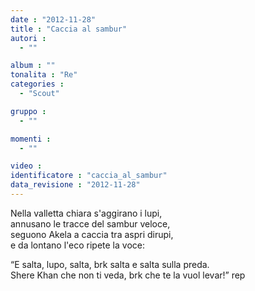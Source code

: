```yaml
---
date : "2012-11-28"
title : "Caccia al sambur"
autori : 
  - ""

album : ""
tonalita : "Re"
categories : 
  - "Scout"

gruppo : 
  - ""

momenti : 
  - ""

video : 
identificatore : "caccia_al_sambur"
data_revisione : "2012-11-28"
---
```

  
  
Nella valletta chiara s'aggirano i lupi,   
annusano le tracce del sambur veloce,  
seguono Akela a caccia tra aspri dirupi,  
e da lontano l'eco ripete la voce:  
  
  
“E salta, lupo, salta, brk salta e salta sulla preda.  
Shere Khan che non ti veda, brk che te la vuol levar!” rep  
  

